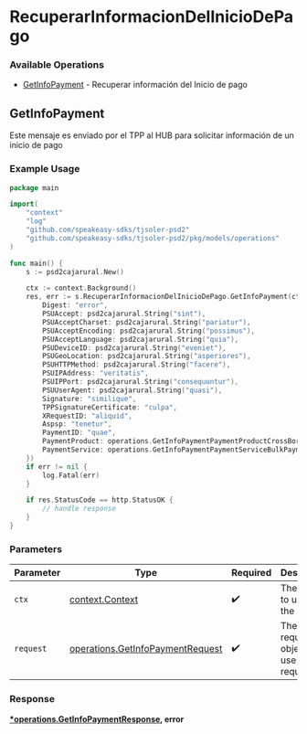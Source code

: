 # RecuperarInformacionDelInicioDePago

### Available Operations

* [GetInfoPayment](#getinfopayment) - Recuperar información del Inicio de pago

## GetInfoPayment

Este mensaje es enviado por el TPP al HUB para solicitar información de un inicio de pago

### Example Usage

```go
package main

import(
	"context"
	"log"
	"github.com/speakeasy-sdks/tjsoler-psd2"
	"github.com/speakeasy-sdks/tjsoler-psd2/pkg/models/operations"
)

func main() {
    s := psd2cajarural.New()

    ctx := context.Background()
    res, err := s.RecuperarInformacionDelInicioDePago.GetInfoPayment(ctx, operations.GetInfoPaymentRequest{
        Digest: "error",
        PSUAccept: psd2cajarural.String("sint"),
        PSUAcceptCharset: psd2cajarural.String("pariatur"),
        PSUAcceptEncoding: psd2cajarural.String("possimus"),
        PSUAcceptLanguage: psd2cajarural.String("quia"),
        PSUDeviceID: psd2cajarural.String("eveniet"),
        PSUGeoLocation: psd2cajarural.String("asperiores"),
        PSUHTTPMethod: psd2cajarural.String("facere"),
        PSUIPAddress: "veritatis",
        PSUIPPort: psd2cajarural.String("consequuntur"),
        PSUUserAgent: psd2cajarural.String("quasi"),
        Signature: "similique",
        TPPSignatureCertificate: "culpa",
        XRequestID: "aliquid",
        Aspsp: "tenetur",
        PaymentID: "quae",
        PaymentProduct: operations.GetInfoPaymentPaymentProductCrossBorderCreditTransfers,
        PaymentService: operations.GetInfoPaymentPaymentServiceBulkPayments,
    })
    if err != nil {
        log.Fatal(err)
    }

    if res.StatusCode == http.StatusOK {
        // handle response
    }
}
```

### Parameters

| Parameter                                                                            | Type                                                                                 | Required                                                                             | Description                                                                          |
| ------------------------------------------------------------------------------------ | ------------------------------------------------------------------------------------ | ------------------------------------------------------------------------------------ | ------------------------------------------------------------------------------------ |
| `ctx`                                                                                | [context.Context](https://pkg.go.dev/context#Context)                                | :heavy_check_mark:                                                                   | The context to use for the request.                                                  |
| `request`                                                                            | [operations.GetInfoPaymentRequest](../../models/operations/getinfopaymentrequest.md) | :heavy_check_mark:                                                                   | The request object to use for the request.                                           |


### Response

**[*operations.GetInfoPaymentResponse](../../models/operations/getinfopaymentresponse.md), error**

